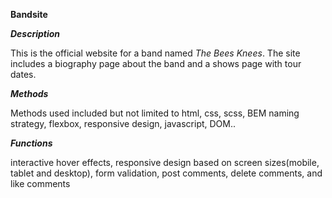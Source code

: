 **Bandsite**


***Description***

This is the official website for a band named *The Bees Knees*. The site includes a biography page about the band and a shows page with tour dates.

***Methods***

Methods used included but not limited to html, css, scss, BEM naming strategy, flexbox, responsive design, javascript, DOM..

***Functions***

interactive hover effects, responsive design based on screen sizes(mobile, tablet and desktop), form validation, post comments, delete comments, and like comments
